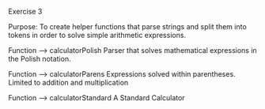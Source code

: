 Exercise 3

Purpose: To create helper functions that parse strings and split them into tokens
in order to solve simple arithmetic expressions.

Function --> calculatorPolish
  Parser that solves mathematical expressions in the Polish notation.

Function --> calculatorParens
  Expressions solved within parentheses. Limited to addition and multiplication

Function --> calculatorStandard
  A Standard Calculator
